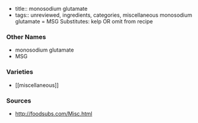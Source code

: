 - title:: monosodium glutamate
- tags:: unreviewed, ingredients, categories, miscellaneous
monosodium glutamate = MSG Substitutes: kelp OR omit from recipe

### Other Names

* monosodium glutamate
* MSG

### Varieties

* [[miscellaneous]]

### Sources
* http://foodsubs.com/Misc.html
